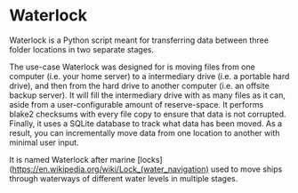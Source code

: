 # Waterlock

Waterlock is a Python script meant for transferring data between three folder locations in two separate stages.

The use-case Waterlock was designed for is moving files from one computer (i.e. your home server) to a intermediary drive (i.e. a portable hard drive), and then from the hard drive to another computer (i.e. an offsite backup server). It will fill the intermediary drive with as many files as it can, aside from a user-configurable amount of reserve-space. It performs blake2 checksums with every file copy to ensure that data is not corrupted. Finally, it uses a SQLite database to track what data has been moved. As a result, you can incrementally move data from one location to another with minimal user input. 

It is named Waterlock after marine [locks](https://en.wikipedia.org/wiki/Lock_(water_navigation) used to move ships through waterways of different water levels in multiple stages. 